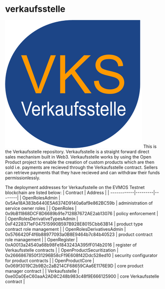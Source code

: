 # verkaufsstelle
<img src="https://github.com/cryptotwilight/verkaufsstelle/blob/555e1e3e62cf090d8fe589898cba6f30a3925576/media/verkaufsstelle%20logo.png" alt="Verkaufsstelle the Web3 way to sell">
This is the Verkaufsstelle repository. Verkaufsstelle is a straight forward direct sales mechanism built in Web3. 
Verkaufsstelle works by using the Open Product project to enable the creation of custom products which are then sold i.e. 
payments are recieved through the Verkaufsstelle contract. Sellers can retrieve payments that they have recieved and can 
withdraw their funds permissionlessly. 

The deployment addresses for Verkaufsstelle on the EVMOS Testnet blockchain are listed below: 
| Contract	| Address |        | 
------------|---------|--------| 
| OpenRolesAdmin | 0x5Ae18A383b6440E5A6374D9140a6af9e862BC59b | administration of service owner roles | 
| OpenRoles | 0x9bB11868DCF8D6689b91e7128B7672AE2ab13076 | policy enforcement  | 
| OpenRolesDerivativeTypesAdmin | 0xF4228371eF047515990B597B928E8015Cbb63B14 | product type contract role management | 
| OpenRolesDerivativesAdmin	| 0x5766420F4f6b88977093a0B8E9464b7c84b40523 | product contract role management  | 
| OpenRegister	| 0xA0013a24540a68b98Fe1843243A395fF014b2016 | register of Verkaufsstelle contracts | 
| OpenProductSecuritization	| 0x2666867850f31296B58cFf9E608f42Ddc528ed10 | security configurator for product contracts | 
| OpenProductCore | 0x069f3019C2b9B2c2aB214CF68659CAa6E1176E9D | core product manager contract  | 
| Verkaufsstelle | 	0xe0Da0EeC60aaA2AD8C248b983c48f9E666125900 | core Verkaufsstelle contract | 
